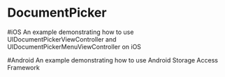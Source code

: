 # DocumentPicker
#iOS
An example demonstrating how to use UIDocumentPickerViewController and UIDocumentPickerMenuViewController on iOS

#Android
An example demonstrating how to use Android Storage Access Framework
